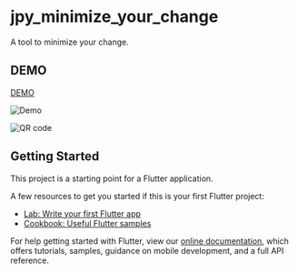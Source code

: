 # jpy_minimize_your_change

A tool to minimize your change.

## DEMO
[DEMO](https://freddiefujiwara.com/jpy_minimize_your_change)

![Demo](https://freddiefujiwara.com/jpy_minimize_your_change/ezgif.com-video-to-gif.gif)

![QR code](https://freddiefujiwara.com/jpy_minimize_your_change/747A05A1-A72F-4376-9A10-F14076063934.png)
## Getting Started

This project is a starting point for a Flutter application.

A few resources to get you started if this is your first Flutter project:

- [Lab: Write your first Flutter app](https://flutter.dev/docs/get-started/codelab)
- [Cookbook: Useful Flutter samples](https://flutter.dev/docs/cookbook)

For help getting started with Flutter, view our
[online documentation](https://flutter.dev/docs), which offers tutorials,
samples, guidance on mobile development, and a full API reference.

